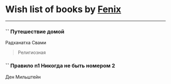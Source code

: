 # Wish list of books by [Fenix](https://plus.google.com/u/0/111367585493471720963/)
---

### `` Путешествие домой
Радханатха Свами
> Религиозная

### `` Правило  n1   Никогда не быть номером 2
Ден Мильштейн

